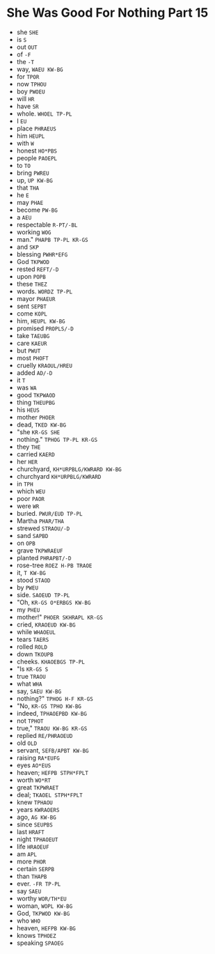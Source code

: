 # She Was Good For Nothing Part 15

* she `SHE`
* is `S`
* out `OUT`
* of `-F`
* the `-T`
* way, `WAEU KW-BG`
* for `TPOR`
* now `TPHOU`
* boy `PWOEU`
* will `HR`
* have `SR`
* whole. `WHOEL TP-PL`
* I `EU`
* place `PHRAEUS`
* him `HEUPL`
* with `W`
* honest `HO*PBS`
* people `PAOEPL`
* to `TO`
* bring `PWREU`
* up, `UP KW-BG`
* that `THA`
* he `E`
* may `PHAE`
* become `PW-BG`
* a `AEU`
* respectable `R-PT/-BL`
* working `WOG`
* man." `PHAPB TP-PL KR-GS`
* and `SKP`
* blessing `PWHR*EFG`
* God `TKPWOD`
* rested `REFT/-D`
* upon `POPB`
* these `THEZ`
* words. `WORDZ TP-PL`
* mayor `PHAEUR`
* sent `SEPBT`
* come `KOPL`
* him, `HEUPL KW-BG`
* promised `PROPLS/-D`
* take `TAEUBG`
* care `KAEUR`
* but `PWUT`
* most `PHOFT`
* cruelly `KRAOUL/HREU`
* added `AD/-D`
* it `T`
* was `WA`
* good `TKPWAOD`
* thing `THEUPBG`
* his `HEUS`
* mother `PHOER`
* dead, `TKED KW-BG`
* "she `KR-GS SHE`
* nothing." `TPHOG TP-PL KR-GS`
* they `THE`
* carried `KAERD`
* her `HER`
* churchyard, `KH*URPBLG/KWRARD KW-BG`
* churchyard `KH*URPBLG/KWRARD`
* in `TPH`
* which `WEU`
* poor `PAOR`
* were `WR`
* buried. `PWUR/EUD TP-PL`
* Martha `PHAR/THA`
* strewed `STRAOU/-D`
* sand `SAPBD`
* on `OPB`
* grave `TKPWRAEUF`
* planted `PHRAPBT/-D`
* rose-tree `ROEZ H-PB TRAOE`
* it, `T KW-BG`
* stood `STAOD`
* by `PWEU`
* side. `SAOEUD TP-PL`
* "Oh, `KR-GS O*ERBGS KW-BG`
* my `PHEU`
* mother!" `PHOER SKHRAPL KR-GS`
* cried, `KRAOEUD KW-BG`
* while `WHAOEUL`
* tears `TAERS`
* rolled `ROLD`
* down `TKOUPB`
* cheeks. `KHAOEBGS TP-PL`
* "Is `KR-GS S`
* true `TRAOU`
* what `WHA`
* say, `SAEU KW-BG`
* nothing?" `TPHOG H-F KR-GS`
* "No, `KR-GS TPHO KW-BG`
* indeed, `TPHAOEPBD KW-BG`
* not `TPHOT`
* true," `TRAOU KW-BG KR-GS`
* replied `RE/PHRAOEUD`
* old `OLD`
* servant, `SEFB/APBT KW-BG`
* raising `RA*EUFG`
* eyes `AO*EUS`
* heaven; `HEFPB STPH*FPLT`
* worth `WO*RT`
* great `TKPWRAET`
* deal; `TKAOEL STPH*FPLT`
* knew `TPHAOU`
* years `KWRAOERS`
* ago, `AG KW-BG`
* since `SEUPBS`
* last `HRAFT`
* night `TPHAOEUT`
* life `HRAOEUF`
* am `APL`
* more `PHOR`
* certain `SERPB`
* than `THAPB`
* ever. `-FR TP-PL`
* say `SAEU`
* worthy `WOR/TH*EU`
* woman, `WOPL KW-BG`
* God, `TKPWOD KW-BG`
* who `WHO`
* heaven, `HEFPB KW-BG`
* knows `TPHOEZ`
* speaking `SPAOEG`
